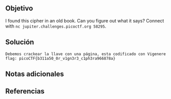 
## Objetivo

I found this cipher in an old book. Can you figure out what it says? Connect with `nc jupiter.challenges.picoctf.org 58295`.
## Solución

```
Debemos crackear la llave con una página, esta codificado con Vigenere
flag: picoCTF{b311a50_0r_v1gn3r3_c1ph3ra966878a}
```

## Notas adicionales

## Referencias

